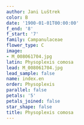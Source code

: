 ```yaml
---
author: Jani Luštrek
color: B
date: '1900-01-01T00:00:00'
f_end: '8'
f_start: '7'
family: Campanulaceae
flower_type: C
image:
- M_008061704.jpg
latin: Physoplexis comosa
lead: M_008061704.jpg
lead_sample: false
name: index.en
order: Physoplexis
parallel: false
petals: '5'
petals_joined: false
star_shape: false
title: Physoplexis comosa
---
```

